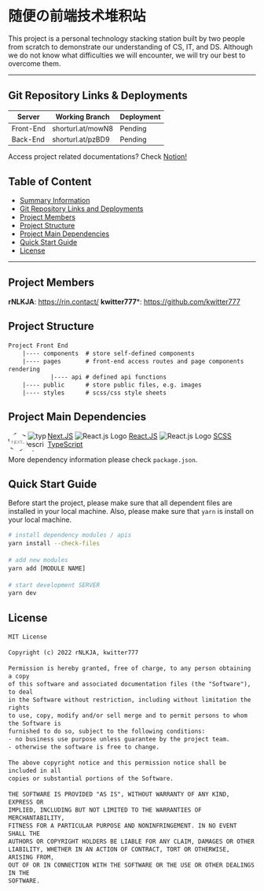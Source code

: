 # 随便の前端技术堆积站

This project is a personal technology stacking station built by two people from scratch to demonstrate our understanding of CS, IT, and DS. Although we do not know what difficulties we will encounter, we will try our best to overcome them.

---

## Git Repository Links & Deployments

| Server | Working Branch | Deployment |
| ---- | ---- | ---- |
| Front-End | shorturl.at/mowN8 | Pending |
| Back-End | shorturl.at/pzBD9 | Pending |


Access project related documentations? Check [Notion!](shorturl.at/qBIJL)

## Table of Content
- [Summary Information](#summary)
- [Git Repository Links and Deployments](#git-repository-links-and-deployments)
- [Project Members](#project-members)
- [Project Structure](#project-structure)
- [Project Main Dependencies](#project-main-depedencies)
- [Quick Start Guide](#quick-start-guide)
- [License](#license)

---

## Project Members
**rNLKJA**: https://rin.contact/
**kwitter777***: https://github.com/kwitter777

## Project Structure
```
Project Front End
    |---- components  # store self-defined components
    |---- pages       # front-end access routes and page components rendering
            |---- api # defined api functions
    |---- public      # store public files, e.g. images
    |---- styles      # scss/css style sheets
```

## Project Main Dependencies
<img src="https://raw.githubusercontent.com/Rohan-Shakya/Rohan-Shakya/master/images/next_logo.png" alt="Next.js Logo" width=40 height=40 align='left'> [Next.JS](https://nextjs.org/) <img src="https://cdn4.iconfinder.com/data/icons/logos-3/600/React.js_logo-512.png" alt="React.js Logo" width=40, height=40> [React.JS](https://zh-hans.reactjs.org/) <img src="https://www.pngkey.com/png/full/377-3771917_scss-logo.png" alt="React.js Logo" width=45, height=45> [SCSS](https://sass-lang.com/) <img src="https://upload.wikimedia.org/wikipedia/commons/thumb/4/4c/Typescript_logo_2020.svg/1200px-Typescript_logo_2020.svg.png" alt="typescript logo" width=40 height=40 align='left'> [TypeScript](https://www.typescriptlang.org/)

More dependency information please check `package.json`.

## Quick Start Guide
Before start the project, please make sure that all dependent files are installed in your local machine. Also, please make sure that `yarn` is install on your local machine.

``` bash
# install dependency modules / apis
yarn install --check-files

# add new modules
yarn add [MODULE NAME]

# start development SERVER
yarn dev
```

## License
```
MIT License

Copyright (c) 2022 rNLKJA, kwitter777

Permission is hereby granted, free of charge, to any person obtaining a copy
of this software and associated documentation files (the "Software"), to deal
in the Software without restriction, including without limitation the rights
to use, copy, modify and/or sell merge and to permit persons to whom the Software is
furnished to do so, subject to the following conditions:
- no business use purpose unless guarantee by the project team.
- otherwise the software is free to change.

The above copyright notice and this permission notice shall be included in all
copies or substantial portions of the Software.

THE SOFTWARE IS PROVIDED "AS IS", WITHOUT WARRANTY OF ANY KIND, EXPRESS OR
IMPLIED, INCLUDING BUT NOT LIMITED TO THE WARRANTIES OF MERCHANTABILITY,
FITNESS FOR A PARTICULAR PURPOSE AND NONINFRINGEMENT. IN NO EVENT SHALL THE
AUTHORS OR COPYRIGHT HOLDERS BE LIABLE FOR ANY CLAIM, DAMAGES OR OTHER
LIABILITY, WHETHER IN AN ACTION OF CONTRACT, TORT OR OTHERWISE, ARISING FROM,
OUT OF OR IN CONNECTION WITH THE SOFTWARE OR THE USE OR OTHER DEALINGS IN THE
SOFTWARE.
```
